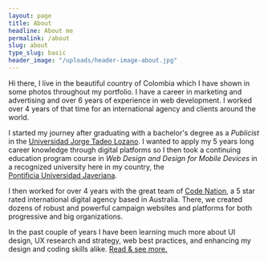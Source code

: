 ```yaml
---
layout: page
title: About
headline: About me
permalink: /about
slug: about
type_slug: basic
header_image: "/uploads/header-image-about.jpg"
---
```


Hi there, I live in the beautiful country of Colombia which I have shown in some photos throughout my portfolio. I have a career in marketing and advertising and over 6 years of experience in web development. I worked over 4 years of that time for an international agency and clients around the world. <!--We started working in a physical environment, the company then moved to a remote setting in the last two and a half years that I worked there.-->

I started my journey after graduating with a bachelor's degree as a <em class="font-ultra-light text-italic">Publicist</em> <!--with studies in marketing and advertising -->in the <a href="https://www.utadeo.edu.co/es" target="blank">Universidad&nbsp;Jorge&nbsp;Tadeo&nbsp;Lozano</a>. I wanted to apply my 5 years long career knowledge through digital platforms so I then took a continuing education program course in <em class="font-ultra-light text-italic">Web Design and Design for Mobile Devices</em> in a recognized university here in my country, the <a href="https://www.javeriana.edu.co/home" target="blank">Pontificia&nbsp;Universidad&nbsp;Javeriana</a>.

I then worked for over 4 years with the great team of <a href="https://www.codenation.com/" target="blank">Code&nbsp;Nation</a>, a 5 star rated international<!-- company--> digital agency based in Australia. There, we created dozens of robust and powerful campaign websites and platforms for both progressive and big organizations. <!--we had a couple of occations  where all the team could get together.-->

In the past couple of years I have been learning much more about UI design, UX research and strategy, web best practices, and enhancing my design and coding skills alike. <a href="/projects">Read&nbsp;&&nbsp;see&nbsp;more.</a>
